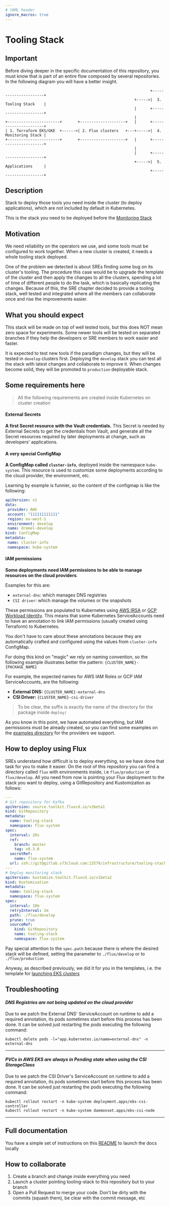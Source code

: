 ```yaml
---
# YAML header
ignore_macros: true
---
```


# Tooling Stack

## Important
Before diving deeper in the specific documentation of this repository, you must know that is part of an entire flow
composed by several repositories. In the following diagram you will have a better insight. 

```text
                                                                +----------------------+
                                                         +----->|  3. Tooling Stack    |
                                                         |      +----------------------+
                                                         |
+-----------------------+       +--------------------+   |      +----------------------+
| 1. Terraform EKS/GKE  +------>| 2. Flux clusters   +---+----->|  4. Monitoring Stack |
+-----------------------+       +--------------------+   |      +----------------------+
                                                         |
                                                         |      +----------------------+
                                                         +----->|  5. Applications     |
                                                                +----------------------+
```

## Description
Stack to deploy those tools you need inside the cluster (to deploy applications), which are not included by default
in Kubernetes.

This is the stack you need to be deployed before the
[Monitoring Stack](https://gitlab.infrastructure.s73cloud.com/Infrastructure/monitoring-stack)

## Motivation
We need reliability on the operators we use, and some tools must be configured to work together. When a new cluster is 
created, it needs a whole tooling stack deployed.

One of the problem we detected is about SREs finding some bug on its cluster's tooling. The procedure this case would
be to upgrade the template of the cluster and then apply the changes to all the clusters, spending a lot of time of
different people to do the task, which is basically replicating the changes. Because of this, the SRE chapter decided to
provide a tooling stack, well tested and integrated where all the members can collaborate once and rise the improvements
easier.

## What you should expect
This stack will be made on top of well tested tools, but this does NOT mean zero space for experiments. Some newer tools 
will be tested on separated branches if they help the developers or SRE members to work easier and faster. 

It is expected to test new tools if the paradigm changes, but they will be tested in `develop` clusters first.
Deploying the `develop` stack you can test all the stack with latest changes and collaborate to improve it. When changes
become solid, they will be promoted to `production` deployable stack.

## Some requirements here

> All the following requirements are created inside Kubernetes on cluster creation

#### External Secrets

**A first Secret resource with the Vault credentials.** This Secret is needed by External Secrets to get the credentials 
from Vault, and generate all the Secret resources required by later deployments at change, such as developers' applications.

#### A very special ConfigMap

**A ConfigMap called `cluster-info`**, deployed inside the namespace `kube-system`. This resource is used to customize 
some deployments according to the cloud provider, the environment, etc.

Learning by example is funnier, so the content of the configmap is like the following:

```yaml
apiVersion: v1
data:
 provider: AWS
 account: "111111111111"
 region: eu-west-1
 environment: develop
 name: dremel-develop
kind: ConfigMap
metadata:
 name: cluster-info
 namespace: kube-system
```

#### IAM permissions

**Some deployments need IAM permissions to be able to manage resources on the cloud providers**. 

Examples for this are:
- `external-dns`: which manages DNS registries
- `CSI driver`: which manage the volumes or the snapshots 
   
These permissions are populated to Kubernetes using 
[AWS IRSA](https://docs.aws.amazon.com/eks/latest/userguide/iam-roles-for-service-accounts.html) or 
[GCP Workload Identity](https://cloud.google.com/kubernetes-engine/docs/how-to/workload-identity).
This means that some Kubernetes ServiceAccounts need to have an annotation to link IAM permissions 
(usually created using Terraform) to Kubernetes. 

You don't have to care about these annotations because they are automatically crafted and configured using the values 
from `cluster-info` ConfigMap.
   
For doing this kind on "magic" we rely on naming convention, so the following example illustrates better 
the pattern: `{CLUSTER_NAME}-{PACKAGE_NAME}`
   
For example, the expected names for AWS IAM Roles or GCP IAM ServiceAccounts, are the following:
- **External DNS:** `{CLUSTER_NAME}-external-dns`
- **CSI Driver:** `{CLUSTER_NAME}-csi-driver`
   
> To be clear, the suffix is exactly the name of the directory for the package inside `deploy/`
   
As you know in this point, we have automated everything, but IAM permissions must be already created, 
so you can find some examples on the [examples directory](/examples) for the providers we support.

## How to deploy using Flux
SREs understand how difficult is to deploy everything, so we have done that task for you to make it easier.
On the root of this repository you can find a directory called `flux` with environments inside, i.e `flux/production` or
`flux/develop`. All you need from now is pointing your Flux deployment to the stack you want to deploy, using a GitRepository
and Kustomization as follows:

```yaml
---
# Git repository for Kafka
apiVersion: source.toolkit.fluxcd.io/v1beta1
kind: GitRepository
metadata:
  name: tooling-stack
  namespace: flux-system
spec:
  interval: 20s
  ref:
    branch: master
    tag: v0.3.0
  secretRef:
    name: flux-system
  url: ssh://git@gitlab.s73cloud.com:13579/infrastructure/tooling-stack.git
---
# Deploy monitoring stack
apiVersion: kustomize.toolkit.fluxcd.io/v1beta2
kind: Kustomization
metadata:
  name: tooling-stack
  namespace: flux-system
spec:
  interval: 10m
  retryInterval: 1m
  path: ./flux/develop
  prune: true
  sourceRef:
    kind: GitRepository
    name: tooling-stack
    namespace: flux-system
```

Pay special attention to the `spec.path` because there is where the desired stack will be defined, setting
the parameter to `./flux/develop` or to `./flux/production`

Anyway, as described previously, we did it for you in the templates, i.e. the template for
[launching EKS clusters](https://gitlab.infrastructure.s73cloud.com/Infrastructure/flux-clusters/templates/base-cloud/-/tree/master/infrastructure/tooling-stack)

## Troubleshooting

#### _DNS Registries are not being updated on the cloud provider_

Due to we patch the External DNS' ServiceAccount on runtime to add a required annotation, its pods sometimes start
before this process has been done. It can be solved just restarting the pods executing the following command:

```console
kubectl delete pods -l="app.kubernetes.io/name=external-dns" -n external-dns
```

---

#### _PVCs in AWS EKS are always in Pending state when using the CSI StorageClass_

Due to we patch the CSI Driver's ServiceAccount on runtime to add a required annotation, its pods sometimes start
before this process has been done. It can be solved just restarting the pods executing the following command:

```console
kubectl rollout restart -n kube-system deployment.apps/ebs-csi-controller
kubectl rollout restart -n kube-system daemonset.apps/ebs-csi-node
```
---

## Full documentation

You have a simple set of instructions on this [README](./docs/README.md) to launch the docs locally

## How to collaborate

1. Create a branch and change inside everything you need
2. Launch a cluster pointing tooling-stack to this repository but to your branch
3. Open a Pull Request to merge your code. Don't be dirty with the commits (squash them), be clear with the commit message, etc
